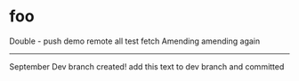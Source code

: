 # foo

Double - push demo
remote all
test fetch
Amending
amending again
*************
September
Dev branch created! 
add this text to dev branch and committed
